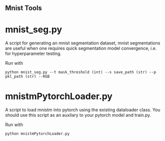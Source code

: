 ## Mnist Tools

# mnist_seg.py
A script for generating an mnist segmentation dataset, mnist segmentations are useful when one requires quick segmentation model convergence, i.e. for hyperparameter testing.

Run with
```
python mnist_seg.py --t mask_threshold (int) --s save_path (str) --p pkl_path (str) --RGB
```

# mnistmPytorchLoader.py
A script to load mnistm into pytorch using the existing dataloader class. You should use this script as an auxilary to your pytorch model and train.py.

Run with
```
python mnistmPytorchLoader.py
```
